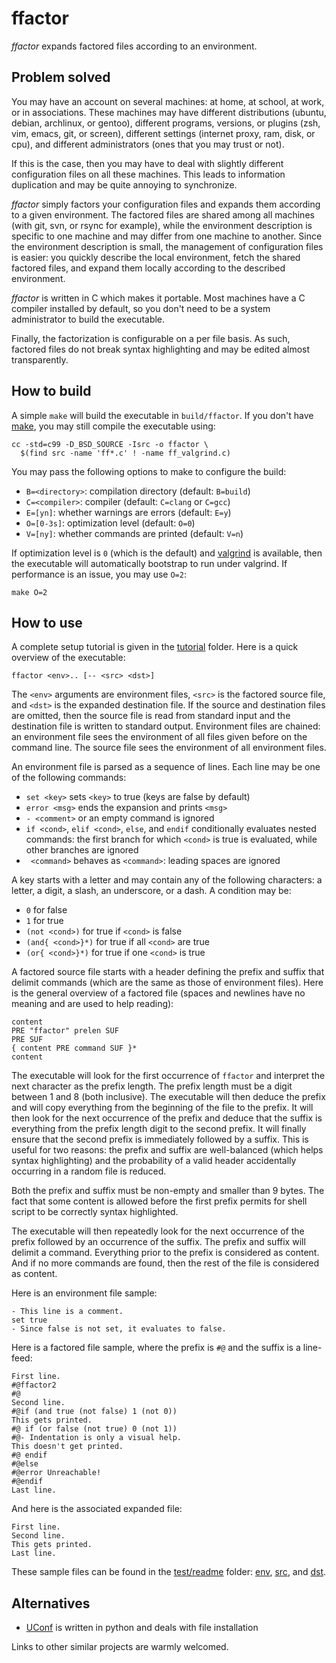 ffactor
=======

*ffactor* expands factored files according to an environment.


Problem solved
--------------

You may have an account on several machines: at home, at school, at
work, or in associations. These machines may have different
distributions (ubuntu, debian, archlinux, or gentoo), different
programs, versions, or plugins (zsh, vim, emacs, git, or screen),
different settings (internet proxy, ram, disk, or cpu), and different
administrators (ones that you may trust or not).

If this is the case, then you may have to deal with slightly different
configuration files on all these machines. This leads to information
duplication and may be quite annoying to synchronize.

*ffactor* simply factors your configuration files and expands them
according to a given environment. The factored files are shared among
all machines (with git, svn, or rsync for example), while the
environment description is specific to one machine and may differ from
one machine to another. Since the environment description is small,
the management of configuration files is easier: you quickly describe
the local environment, fetch the shared factored files, and expand
them locally according to the described environment.

*ffactor* is written in C which makes it portable. Most machines have
a C compiler installed by default, so you don't need to be a system
administrator to build the executable.

Finally, the factorization is configurable on a per file basis. As
such, factored files do not break syntax highlighting and may be
edited almost transparently.


How to build
------------

A simple `make` will build the executable in `build/ffactor`. If you
don't have [make](https://en.wikipedia.org/wiki/Make_%28software%29),
you may still compile the executable using:

    cc -std=c99 -D_BSD_SOURCE -Isrc -o ffactor \
      $(find src -name 'ff*.c' ! -name ff_valgrind.c)

You may pass the following options to make to configure the build:
- `B=<directory>`: compilation directory (default: `B=build`)
- `C=<compiler>`: compiler (default: `C=clang` or `C=gcc`)
- `E=[yn]`: whether warnings are errors (default: `E=y`)
- `O=[0-3s]`: optimization level (default: `O=0`)
- `V=[ny]`: whether commands are printed (default: `V=n`)

If optimization level is `0` (which is the default) and
[valgrind](https://en.wikipedia.org/wiki/Valgrind) is available, then
the executable will automatically bootstrap to run under valgrind. If
performance is an issue, you may use `O=2`:

    make O=2


How to use
----------

A complete setup tutorial is given in the [tutorial](tutorial) folder.
Here is a quick overview of the executable:

    ffactor <env>.. [-- <src> <dst>]

The `<env>` arguments are environment files, `<src>` is the factored
source file, and `<dst>` is the expanded destination file. If the
source and destination files are omitted, then the source file is read
from standard input and the destination file is written to standard
output. Environment files are chained: an environment file sees the
environment of all files given before on the command line. The source
file sees the environment of all environment files.

An environment file is parsed as a sequence of lines. Each line may be
one of the following commands:
- `set <key>` sets `<key>` to true (keys are false by default)
- `error <msg>` ends the expansion and prints `<msg>`
- `- <comment>` or an empty command is ignored
- `if <cond>`, `elif <cond>`, `else`, and `endif` conditionally
  evaluates nested commands: the first branch for which `<cond>` is
  true is evaluated, while other branches are ignored
- ` <command>` behaves as `<command>`: leading spaces are ignored

A key starts with a letter and may contain any of the following
characters: a letter, a digit, a slash, an underscore, or a dash. A
condition may be:
- `0` for false
- `1` for true
- `(not <cond>)` for true if `<cond>` is false
- `(and{ <cond>}*)` for true if all `<cond>` are true
- `(or{ <cond>}*)` for true if one `<cond>` is true

A factored source file starts with a header defining the prefix and
suffix that delimit commands (which are the same as those of
environment files). Here is the general overview of a factored file
(spaces and newlines have no meaning and are used to help reading):

    content
    PRE "ffactor" prelen SUF
    PRE SUF
    { content PRE command SUF }*
    content

The executable will look for the first occurrence of `ffactor` and
interpret the next character as the prefix length. The prefix length
must be a digit between 1 and 8 (both inclusive). The executable will
then deduce the prefix and will copy everything from the beginning of
the file to the prefix. It will then look for the next occurrence of
the prefix and deduce that the suffix is everything from the prefix
length digit to the second prefix. It will finally ensure that the
second prefix is immediately followed by a suffix. This is useful for
two reasons: the prefix and suffix are well-balanced (which helps
syntax highlighting) and the probability of a valid header
accidentally occurring in a random file is reduced.

Both the prefix and suffix must be non-empty and smaller than 9 bytes.
The fact that some content is allowed before the first prefix permits
for shell script to be correctly syntax highlighted.

The executable will then repeatedly look for the next occurrence of
the prefix followed by an occurrence of the suffix. The prefix and
suffix will delimit a command. Everything prior to the prefix is
considered as content. And if no more commands are found, then the
rest of the file is considered as content.

Here is an environment file sample:

    - This line is a comment.
    set true
    - Since false is not set, it evaluates to false.

Here is a factored file sample, where the prefix is `#@` and the
suffix is a line-feed:

    First line.
    #@ffactor2
    #@
    Second line.
    #@if (and true (not false) 1 (not 0))
    This gets printed.
    #@ if (or false (not true) 0 (not 1))
    #@- Indentation is only a visual help.
    This doesn't get printed.
    #@ endif
    #@else
    #@error Unreachable!
    #@endif
    Last line.

And here is the associated expanded file:

    First line.
    Second line.
    This gets printed.
    Last line.

These sample files can be found in the [test/readme](test/readme)
folder: [env](test/readme/env), [src](test/readme/in), and
[dst](test/readme/out.oracle).


Alternatives
------------

- [UConf](https://github.com/rbarrois/uconf) is written in python and
  deals with file installation

Links to other similar projects are warmly welcomed.
